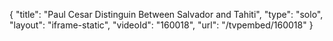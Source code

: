 {
    "title": "Paul Cesar Distinguin Between Salvador and Tahiti",
    "type": "solo",
    "layout": "iframe-static",
    "videoId": "160018",
    "url": "\/tvpembed\/160018"
}